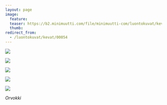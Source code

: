 ```yaml
---
layout: page
image:
  feature:
  teaser: https://b2.minimuutti.com/file/minimuutti-com/luontokuvat/kev%C3%A4t/DS17780-245px.jpg
  thumb:
redirect_from:
  - /luontokuvat/kevat/00054
---
```


![](https://b2.minimuutti.com/file/minimuutti-com/luontokuvat/kev%C3%A4t/DS17776-800px.jpg)

![](https://b2.minimuutti.com/file/minimuutti-com/luontokuvat/kev%C3%A4t/DS17778-800px.jpg)

![](https://b2.minimuutti.com/file/minimuutti-com/luontokuvat/kev%C3%A4t/DS17780-800px.jpg)

![](https://b2.minimuutti.com/file/minimuutti-com/luontokuvat/kev%C3%A4t/DS17790-800px.jpg)

![](https://b2.minimuutti.com/file/minimuutti-com/luontokuvat/kev%C3%A4t/DS17791-800px.jpg)

*Orvokki*
